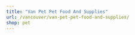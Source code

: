 ```yaml
---
title: "Van Pet Pet Food And Supplies"
url: /vancouver/van-pet-pet-food-and-supplies/
shop: pet
---
```

